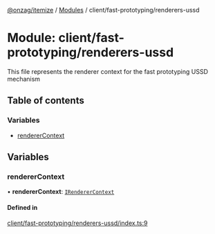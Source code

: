 [@onzag/itemize](../README.md) / [Modules](../modules.md) / client/fast-prototyping/renderers-ussd

# Module: client/fast-prototyping/renderers-ussd

This file represents the renderer context for the fast prototyping USSD mechanism

## Table of contents

### Variables

- [rendererContext](client_fast_prototyping_renderers_ussd.md#renderercontext)

## Variables

### rendererContext

• **rendererContext**: [`IRendererContext`](../interfaces/client_providers_renderer.IRendererContext.md)

#### Defined in

[client/fast-prototyping/renderers-ussd/index.ts:9](https://github.com/onzag/itemize/blob/5c2808d3/client/fast-prototyping/renderers-ussd/index.ts#L9)
